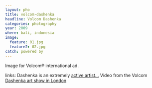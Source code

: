 ```yaml
---
layout: pho
title: volcom-dashenka
headline: Volcom Dashenka
categories: photography
year: 2009
where: bali, indonesia
image:
  feature: 01.jpg
  feature2: 02.jpg
catch: powered by
---
```

Image for Volcom® international ad.


links:
Dashenka is an extremely [active artist...][1] 
Video from the Volcom [Dashenka art show in London][2]

[1]: http://www.volcom.com/art/VolcomArt/detail.asp?id=56
[2]: http://youtu.be/zZXVch22b-E
